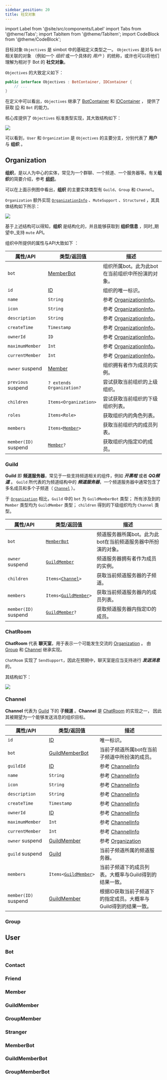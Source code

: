 ```yaml
---
sidebar_position: 20
title: 社交对象
---
```


import Label from '@site/src/components/Label'
import Tabs from '@theme/Tabs';
import TabItem from '@theme/TabItem';
import CodeBlock from '@theme/CodeBlock';


目标对象 `Objectives` 是 simbot 中的基础定义类型之一。
`Objectives` 是对与 `Bot` 相关联的对象 （例如一个 _组织_ 或一个具体的 _用户_ ）的统称，或许也可以将他们理解为相对于 Bot 的 **社交对象**。

`Objectives` 的大致定义如下：
```kotlin
public interface Objectives : BotContainer, IDContainer {
    // ...
}
```

在定义中可以看出，`Objectives` 继承了 [BotContainer](../container-overview#botcontainer) 和 [IDContainer](../container-overview#idcontainer) ，
提供了获取 [ID](ID) 和 `Bot` 的能力。


核心库提供了 `Objectives` 标准类型实现，其大致结构如下：

![](@site/static/img/uml/Objectives.png)

可以看到，`User` 和 `Organization` 是 `Objectives` 的主要分支，分别代表了 **用户** 与 **组织** 。

## Organization

**组织**，是以人为中心的实体，常见为一个群聊、一个频道、一个服务器等。有关**组织**的简要介绍，参考 [**组织**](Organization.md)。

可以在上面示例图中看出，**组织** 的主要实体类型有 `Guild`、`Group` 和 `Channel`。

`Organization` 额外实现 [`OrganizationInfo`](Info#organizationinfo) 、`MuteSupport` 、`Structured` ，其具体结构如下所示：

![](@site/static/img/uml/Organization.png)

基于上述结构可以得知，**组织** 是结构化的，并且能够获取到 **组织信息** ，同时_期望中_支持 `mute` API。

组织中所提供的属性与API大致如下 ：

| 属性/API                              | 类型/返回值                                   | 描述                                            |
|-------------------------------------|------------------------------------------|-----------------------------------------------|
| `bot`                               | [MemberBot](#memberbot)                  | 组织所属bot。此为此bot在当前组织中所扮演的对象。                   |
| `id`                                | [ID](../ID)                              | 组织的唯一标识。                                      |
| `name`                              | `String`                                 | 参考 [OrganizationInfo](Info#organizationinfo)。 |
| `icon`                              | `String`                                 | 参考 [OrganizationInfo](Info#organizationinfo)。 |
| `description`                       | `String`                                 | 参考 [OrganizationInfo](Info#organizationinfo)。 |
| `createTime`                        | `Timestamp`                              | 参考 [OrganizationInfo](Info#organizationinfo)。 |
| `ownerId`                           | `ID`                                     | 参考 [OrganizationInfo](Info#organizationinfo)。 |
| `maximumMember`                     | `Int`                                    | 参考 [OrganizationInfo](Info#organizationinfo)。 |
| `currentMember`                     | `Int`                                    | 参考 [OrganizationInfo](Info#organizationinfo)。 |
| `owner` <Label>suspend</Label>      | [Member](#member)                        | 组织拥有者作为成员的实例。                                 |
| `previous` <Label>suspend</Label>   | `? extends Organization?`                | 尝试获取当前组织的上级组织。                                |
| `children`                          | `Items<Organization>`                    | 尝试获取当前组织的下级组织列表。                              |
| `roles`                             | `Items<Role>`                            | 获取组织内的角色列表。                                   |
| `members`                           | <code>Items&lt;[Member](#member)></code> | 获取当前组织内的成员列表。                                 |
| `member(ID)` <Label>suspend</Label> | <code>[Member](#member)?</code>          | 获取组织内指定ID的成员。                                 |



### Guild

**Guild** 即 **频道服务器**，常见于一些支持频道相关的组件，例如 _**开黑啦**_ 或者 _**QQ频道**_ 。
`Guild` 所代表的为频道结构中的 _**频道服务器**_，一个频道服务器中通常包含了多名成员和多个子频道（ [`Channel`](#channel) ）。

于 [`Organization`](#organization) 相比，`Guild` 中的 `bot` 为 `GuildMemberBot` 类型；
所有涉及到的 `Member` 类型均为 `GuildMember` 类型；
`children` 得到的下级组织均为 `Channel` 类型。


| 属性/API                              | 类型/返回值                                             | 描述                                |
|-------------------------------------|----------------------------------------------------|-----------------------------------|
| `bot`                               | [`MemberBot`](#memberbot)                          | 频道服务器所属bot。此为此bot在当前频道服务器中所扮演的对象。 |
| `owner` <Label>suspend</Label>      | [`GuildMember`](#guildmember)                      | 频道服务器拥有者作为成员的实例。                  |
| `children`                          | <code>Items&lt;[Channel](#channel)></code>         | 获取当前频道服务器的子频道。                    |
| `members`                           | <code>Items&lt;[GuildMember](#guildmember)></code> | 获取当前频道服务器内的成员列表。                  |
| `member(ID)` <Label>suspend</Label> | <code>[GuildMember](#guildmember)?</code>          | 获取频道服务器内指定ID的成员。                  |



### ChatRoom

**ChatRoom** 代表 **聊天室**，用于表示一个可能发生交流的 [Organization](#organization) 。
由 [Group](#group) 和 [Channel](#channel) 继承实现。

`ChatRoom` 实现了 `SendSupport`，因此在预期中，聊天室是应当支持进行 **_发送消息_** 的。

其结构如下：

![](@site/static/img/uml/ChatRoom.png)


### Channel
**Channel** 代表为 [Guild](#guild) 下的 **子频道** 。**Channel** 是 [ChatRoom](#chatroom) 的实现之一，
因此其被期望为一个能够发送消息的组织目标。


| 属性/API                              | 类型/返回值                                             | 描述                                  |
|-------------------------------------|----------------------------------------------------|-------------------------------------|
| `id`                                | [ID](../ID)                                        | 唯一标识。                               |
| `bot`                               | [GuildMemberBot](#guildmemberbot)                  | 当前子频道所属bot在当前子频道中所扮演的成员。            |
| `guildId`                           | [ID](../ID)                                        | 参考 [ChannelInfo](info#channelinfo)  |
| `name`                              | `String`                                           | 参考 [ChannelInfo](info#channelinfo)  |
| `icon`                              | `String`                                           | 参考 [ChannelInfo](info#channelinfo)  |
| `description`                       | `String`                                           | 参考 [ChannelInfo](info#channelinfo)  |
| `createTime`                        | `Timestamp`                                        | 参考 [ChannelInfo](info#channelinfo)  |
| `ownerId`                           | [ID](../ID)                                        | 参考 [ChannelInfo](info#channelinfo)  |
| `maximumMember`                     | `Int`                                              | 参考 [ChannelInfo](info#channelinfo)  |
| `currentMember`                     | `Int`                                              | 参考 [ChannelInfo](info#channelinfo)  |
| `owner` <Label>suspend</Label>      | [GuildMember](#guildmember)                        | 参考 [Organization](#organization)    |
| `guild` <Label>suspend</Label>      | [Guild](#guild)                                    | 当前子频道所属的频道服务器。                      |
| `members`                           | <code>Items&lt;[GuildMember](#guildmember)></code> | 当前子频道下的成员列表。大概率与Guild得到的结果一致。       |
| `member(ID)` <Label>suspend</Label> | [GuildMember](#guildmember)                        | 根据ID获取当前子频道下的指定成员。大概率与Guild得到的结果一致。 |



### Group
 

## User


### Bot


### Contact


### Friend


### Member


### GuildMember


### GroupMember



### Stranger



### MemberBot


### GuildMemberBot


### GroupMemberBot
